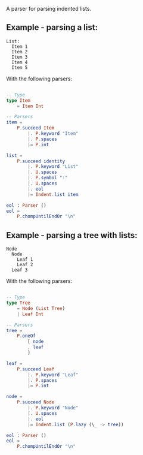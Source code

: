 A parser for parsing indented lists.

## Example - parsing a list:

```
List:
  Item 1
  Item 2
  Item 3
  Item 4
  Item 5
```

With the following parsers:

```elm

-- Type
type Item
    = Item Int

-- Parsers
item =
    P.succeed Item
        |. P.keyword "Item"
        |. P.spaces
        |= P.int

list =
    P.succeed identity
        |. P.keyword "List"
        |. U.spaces
        |. P.symbol ":"
        |. U.spaces
        |. eol
        |= Indent.list item

eol : Parser ()
eol =
    P.chompUntilEndOr "\n"

```

## Example - parsing a tree with lists:

```
Node
  Node
    Leaf 1
    Leaf 2
  Leaf 3
```

With the following parsers:


```elm

-- Type
type Tree
    = Node (List Tree)
    | Leaf Int

-- Parsers
tree =
    P.oneOf
        [ node
        , leaf
        ]

leaf =
    P.succeed Leaf
        |. P.keyword "Leaf"
        |. P.spaces
        |= P.int

node =
    P.succeed Node
        |. P.keyword "Node"
        |. U.spaces
        |. eol
        |= Indent.list (P.lazy (\_ -> tree))

eol : Parser ()
eol =
    P.chompUntilEndOr "\n"
```
